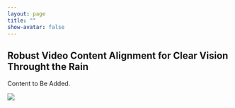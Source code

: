 ```yaml
---
layout: page
title: ""
show-avatar: false
---
```


## Robust Video Content Alignment for Clear Vision Throught the Rain

Content to Be Added.

![](https://hotndy.github.io/projects/SPAC/systemDiagram.png)
